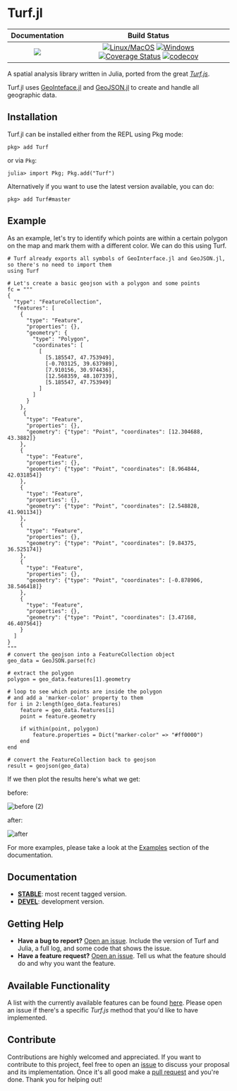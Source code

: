 # Turf.jl

| **Documentation** | **Build Status** |
|:---:|:---:|
| [![](https://img.shields.io/badge/docs-stable-blue.svg)](https://philoez98.github.io/Turf.jl/stable) | [![Linux/MacOS](https://travis-ci.org/philoez98/Turf.jl.svg?branch=master)](https://travis-ci.org/philoez98/Turf.jl)  [![Windows](https://ci.appveyor.com/api/projects/status/deghewsv2gra487s?svg=true)](https://ci.appveyor.com/project/philoez98/turf-jl)  [![Coverage Status](https://coveralls.io/repos/github/philoez98/Turf.jl/badge.svg?branch=master)](https://coveralls.io/github/philoez98/Turf.jl?branch=master)  [![codecov](https://codecov.io/gh/philoez98/Turf.jl/branch/master/graph/badge.svg)](https://codecov.io/gh/philoez98/Turf.jl) |


A spatial analysis library written in Julia, ported from the great [*Turf.js*](https://github.com/Turfjs/turf).

Turf.jl uses [GeoInteface.jl](https://github.com/JuliaGeo/GeoInterface.jl) and [GeoJSON.jl](https://github.com/JuliaGeo/GeoJSON.jl) to create and handle all geographic data.


## Installation

Turf.jl can be installed either from the REPL using Pkg mode:

```
pkg> add Turf
```
or via `Pkg`:

```
julia> import Pkg; Pkg.add("Turf")
```
Alternatively if you want to use the latest version available, you can do:

```
pkg> add Turf#master
```

## Example

As an example, let's try to identify which points are within a certain polygon on the map and mark them with a different color.
We can do this using Turf.

```
# Turf already exports all symbols of GeoInterface.jl and GeoJSON.jl, so there's no need to import them
using Turf

# Let's create a basic geojson with a polygon and some points
fc = """
{
  "type": "FeatureCollection",
  "features": [
    {
      "type": "Feature",
      "properties": {},
      "geometry": {
        "type": "Polygon",
        "coordinates": [
          [
            [5.185547, 47.753949],
            [-0.703125, 39.637989],
            [7.910156, 30.974436],
            [12.568359, 48.107339],
            [5.185547, 47.753949]
          ]
        ]
      }
    },
     {
      "type": "Feature",
      "properties": {},
      "geometry": {"type": "Point", "coordinates": [12.304688, 43.3882]}
    },
    {
      "type": "Feature",
      "properties": {},
      "geometry": {"type": "Point", "coordinates": [8.964844, 42.031854]}
    },
    {
      "type": "Feature",
      "properties": {},
      "geometry": {"type": "Point", "coordinates": [2.548828, 41.901134]}
    },
    {
      "type": "Feature",
      "properties": {},
      "geometry": {"type": "Point", "coordinates": [9.84375, 36.525174]}
    },
    {
      "type": "Feature",
      "properties": {},
      "geometry": {"type": "Point", "coordinates": [-0.878906, 38.546418]}
    },
    {
      "type": "Feature",
      "properties": {},
      "geometry": {"type": "Point", "coordinates": [3.47168, 46.407564]}
    }
  ]
}
"""
# convert the geojson into a FeatureCollection object
geo_data = GeoJSON.parse(fc)

# extract the polygon
polygon = geo_data.features[1].geometry

# loop to see which points are inside the polygon
# and add a 'marker-color' property to them
for i in 2:length(geo_data.features)
    feature = geo_data.features[i]
    point = feature.geometry

    if within(point, polygon)
        feature.properties = Dict("marker-color" => "#ff0000")
    end
end

# convert the FeatureCollection back to geojson
result = geojson(geo_data)

```

If we then plot the results here's what we get:

before:

![before (2)](https://user-images.githubusercontent.com/40722053/60754992-a4a53e80-9fe9-11e9-98d5-9bd889fcb0f0.JPG)

after:

![after](https://user-images.githubusercontent.com/40722053/60755010-e33af900-9fe9-11e9-89d9-2e3164e4a7ca.JPG)

For more examples, please take a look at the [Examples](https://philoez98.github.io/Turf.jl/latest/examples/) section of the documentation.


## Documentation

- [**STABLE**](https://philoez98.github.io/Turf.jl/stable): most recent tagged version.
- [**DEVEL**](https://philoez98.github.io/Turf.jl/latest): development version.


## Getting Help

- **Have a bug to report?** [Open an issue](https://github.com/philoez98/Turf.jl/issues/new/choose). Include the version of Turf and Julia, a full log, and some code that shows the issue.
- **Have a feature request?** [Open an issue](https://github.com/philoez98/Turf.jl/issues/new/choose). Tell us what the feature should do and why you want the feature.

## Available Functionality

A list with the currently available features can be found [here](https://github.com/philoez98/Turf.jl/blob/master/Turf.md).
Please open an issue if there's a specific *Turf.js* method that you'd like to have implemented.

## Contribute

Contributions are highly welcomed and appreciated.
If you want to contribute to this project, feel free to open an [issue](https://github.com/philoez98/Turf.jl/issues/new/choose) to discuss your proposal and its implementation. Once it's all good make a [pull request](https://github.com/philoez98/Turf.jl/pulls) and you're done.
Thank you for helping out!
